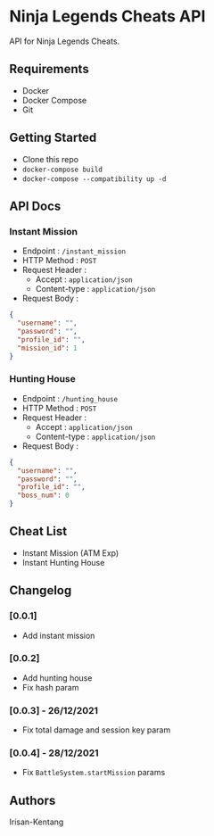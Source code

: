 # Ninja Legends Cheats API

API for Ninja Legends Cheats.

## Requirements
* Docker
* Docker Compose
* Git

## Getting Started
* Clone this repo
* `docker-compose build`
* `docker-compose --compatibility up -d`

## API Docs
### Instant Mission
- Endpoint : `/instant_mission` <br>
- HTTP Method : `POST` <br>
- Request Header :
    - Accept : `application/json`
    - Content-type : `application/json`
- Request Body : 
```json
{
  "username": "",
  "password": "",
  "profile_id": "",
  "mission_id": 1
}
```
### Hunting House
- Endpoint : `/hunting_house` <br>
- HTTP Method : `POST` <br>
- Request Header :
    - Accept : `application/json`
    - Content-type : `application/json`
- Request Body : 
```json
{
  "username": "",
  "password": "",
  "profile_id": "",
  "boss_num": 0
}
```

## Cheat List
* Instant Mission (ATM Exp)
* Instant Hunting House

## Changelog
### [0.0.1]
* Add instant mission
### [0.0.2]
* Add hunting house
* Fix hash param
### [0.0.3] - 26/12/2021
* Fix total damage and session key param
### [0.0.4] - 28/12/2021
* Fix `BattleSystem.startMission` params

## Authors
Irisan-Kentang